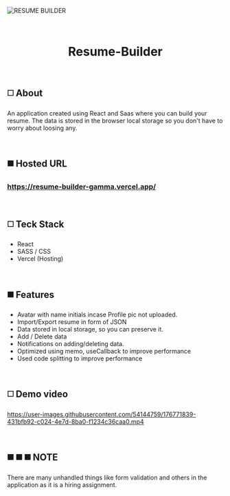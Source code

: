 ![RESUME BUILDER](https://user-images.githubusercontent.com/54144759/176768092-53dfefde-2a97-4b8b-a20b-322bae07b5a2.gif)


<br>
<h1 align="center">Resume-Builder</h1>

<br>

## ◻️ About
An application created using React and Saas where you can build your resume. The data is stored in the browser local storage so you don't have to worry about loosing any.

<br>

## ◼️ Hosted URL
### https://resume-builder-gamma.vercel.app/

<br>

## ◻️ Teck Stack
- React
- SASS / CSS
- Vercel (Hosting)

<br>

## ◼️ Features
- Avatar with name initials incase Profile pic not uploaded.
- Import/Export resume in form of JSON
- Data stored in local storage, so you can preserve it.
- Add / Delete data
- Notifications on adding/deleting data.
- Optimized using memo, useCallback to improve performance
- Used code splitting to improve performance

<br>

## ◻️ Demo video

https://user-images.githubusercontent.com/54144759/176771839-431bfb92-c024-4e7d-8ba0-f1234c36caa0.mp4

<br>

## ◼️ ◼️ ◼️ NOTE
There are many unhandled things like form validation and others in the application as it is a hiring assignment.

